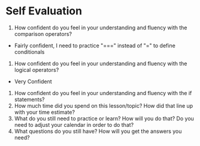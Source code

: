 # Self Evaluation

1. How confident do you feel in your understanding and fluency with the comparison operators?
- Fairly confident, I need to practice "===" instead of "=" to define conditionals
1. How confident do you feel in your understanding and fluency with the logical operators?
- Very Confident 
1. How confident do you feel in your understanding and fluency with the if statements?
1. How much time did you spend on this lesson/topic? How did that line up with your time estimate?
1. What do you still need to practice or learn? How will you do that? Do you need to adjust your calendar in order to do that?
1. What questions do you still have? How will you get the answers you need?
